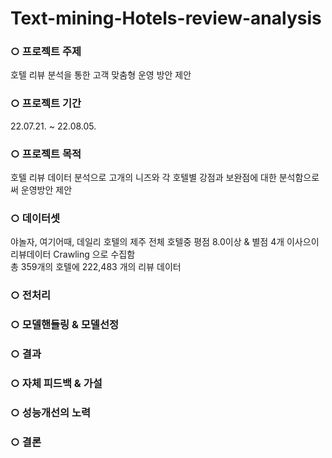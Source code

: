 # Text-mining-Hotels-review-analysis

### ○ 프로젝트 주제 
호텔 리뷰 분석을 통한 고객 맞춤형 운영 방안 제안 

### ○ 프로젝트 기간
22.07.21. ~ 22.08.05.

### ○ 프로젝트 목적
호텔 리뷰 데이터 분석으로 고개의 니즈와 각 호텔별 강점과 보완점에 대한 분석함으로써 운영방안 제안

### ○ 데이터셋
야놀자, 여기어때, 데일리 호텔의 제주 전체 호텔중 평점 8.0이상 & 별점 4개 이사으이 리뷰데이터 Crawling 으로 수집함<br> 
총 359개의 호텔에 222,483 개의 리뷰 데이터 


### ○ 전처리

        
### ○ 모델핸들링 & 모델선정


### ○ 결과


### ○ 자체 피드백 & 가설




### ○ 성능개선의 노력


### ○ 결론



